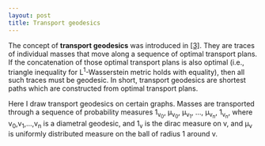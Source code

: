 ```yaml
---
layout: post
title: Transport geodesics
---
```


The concept of <b>transport geodesics</b> was introduced in [[3]](/research/). 
They are traces of individual masses that move along a sequence of optimal transport plans. 
If the concatenation of those optimal transport plans is also optimal (i.e., triangle inequality for L<sup>1</sup>-Wasserstein metric holds with equality),
then all such traces must be geodesic. In short, transport geodesics are shortest paths which are constructed from optimal transport plans.

Here I draw transport geodesics on certain graphs. Masses are transported through a sequence of probability measures 1<sub>v<sub>0</sub></sub>,
&mu;<sub>v<sub>0</sub></sub>, &mu;<sub>v<sub>1</sub></sub>, ..., &mu;<sub>v<sub>n</sub></sub>, 1<sub>v<sub>n</sub></sub>, 
where v<sub>0</sub>,v<sub>1</sub>,...,v<sub>n</sub> is a diametral geodesic, and  1<sub>v</sub> is the dirac measure on v, and &mu;<sub>v</sub> is uniformly distributed measure on the ball of radius 1 around v.
